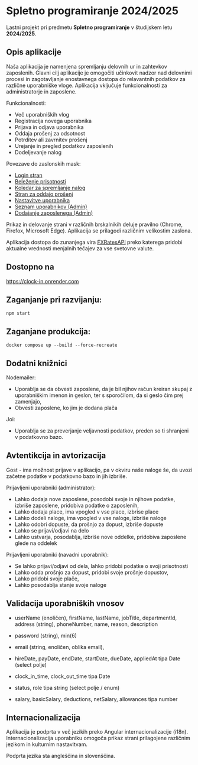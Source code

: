 # Spletno programiranje 2024/2025

Lastni projekt pri predmetu **Spletno programiranje** v študijskem letu **2024/2025**.

## Opis aplikacije

Naša aplikacija je namenjena spremljanju delovnih ur in zahtevkov zaposlenih. Glavni cilj aplikacije je omogočiti učinkovit nadzor nad delovnimi procesi in zagotavljanje enostavnega dostopa do relavantnih podatkov za različne uporabniške vloge. Aplikacija vključuje funkcionalnosti za administratorje in zaposlene.

Funkcionalnosti:

- Več uporabniških vlog
- Registracija novega uporabnika
- Prijava in odjava uporabnika
- Oddaja prošenj za odsotnost
- Potrditev ali zavrnitev prošenj
- Urejanje in pregled podatkov zaposlenih
- Dodeljevanje nalog

Povezave do zaslonskih mask:

- [Login stran](./docs/login.html)
- [Beleženje prisotnosti](./docs/clockin.html)
- [Koledar za spremljanje nalog](./docs/calendar.html)
- [Stran za oddajo prošenj](./docs/leaves.html)
- [Nastavitve uporabnika](./docs/usersettings.html)
- [Seznam uporabnikov (Admin)](./docs/users.html)
- [Dodajanje zaposlenega (Admin)](./docs/adduser.html)

Prikaz in delovanje strani v različnih brskalnikih deluje pravilno (Chrome, Firefox, Microsoft Edge). Aplikacija se prilagodi različnim velikostim zaslona.

Aplikacija dostopa do zunanjega vira [FXRatesAPI](https://fxratesapi.com/) preko katerega pridobi aktualne vrednosti menjalnih tečajev za vse svetovne valute.

## Dostopno na

https://clock-in.onrender.com

## Zaganjanje pri razvijanju:

```
npm start
```

## Zaganjane produkcija:

```
docker compose up --build --force-recreate
```

## Dodatni knižnici

Nodemailer:

- Uporablja se da obvesti zaposlene, da je bil njihov račun kreiran skupaj z uporabniškim imenon in geslon, ter s sporočilom, da si geslo čim prej zamenjajo,
- Obvesti zaposlene, ko jim je dodana plača

Joi:

- Uporablja se za preverjanje veljavnosti podatkov, preden so ti shranjeni v podatkovno bazo.

## Avtentikcija in avtorizacija

Gost - ima možnost prijave v aplikacijo, pa v okviru naše naloge še, da uvozi začetne podatke v podatkovno bazo in jih izbriše.

Prijavljeni uporabniki (administrator):

- Lahko dodaja nove zaposlene, posodobi svoje in njihove podatke, izbriše zaposlene, pridobiva podatke o zaposlenih,
- Lahko dodaja place, ima vpogled v vse place, izbrise place
- Lahko dodeli naloge, ima vpogled v vse naloge, izbriše naloge
- Lahko odobri dopuste, da prošnjo za dopust, izbriše dopuste
- Lahko se prijavi/odjavi na delo
- Lahko ustvarja, posodablja, izbriše nove oddelke, pridobiva zaposlene glede na oddelek

Prijavljeni uporabniki (navadni uporabnik):

- Se lahko prijavi/odjavi od dela, lahko pridobi podatke o svoji prisotnosti
- Lahko odda prošnjo za dopust, pridobi svoje prošnje dopustov,
- Lahko pridobi svoje plače,
- Lahko posodablja stanje svoje naloge

## Validacija uporabniških vnosov

- userName (enoličen), firstName, lastName, jobTitle, departmentId, address (string), phoneNumber, name, reason, description

- password (string), min(6)

- email (string, enoličen, oblika email),

- hireDate, payDate, endDate, startDate, dueDate, appliedAt tipa Date (select polje)

- clock_in_time, clock_out_time tipa Date

- status, role tipa string (select polje / enum)

- salary, basicSalary, deductions, netSalary, allowances tipa number

## Internacionalizacija

Aplikacija je podprta v več jezikih preko Angular internacionalizacije (i18n). Internacionalizacija uporabniku omogoča prikaz strani prilagojene različnim jezikom in kulturnim nastavitvam.

Podprta jezika sta angleščina in slovenščina.
